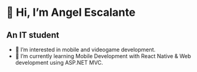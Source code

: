 # 👋 Hi, I’m Angel Escalante
## An IT student
- 👀 I’m interested in mobile and videogame development.
- 🌱 I’m currently learning Mobile Development with React Native & Web development using ASP.NET MVC.
